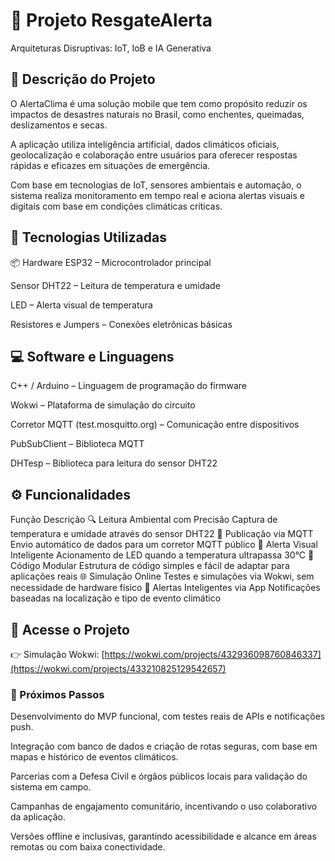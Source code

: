 # 📱 Projeto ResgateAlerta
Arquiteturas Disruptivas: IoT, IoB e IA Generativa

## 🎯 Descrição do Projeto
O AlertaClima é uma solução mobile que tem como propósito reduzir os impactos de desastres naturais no Brasil, como enchentes, queimadas, deslizamentos e secas.

A aplicação utiliza inteligência artificial, dados climáticos oficiais, geolocalização e colaboração entre usuários para oferecer respostas rápidas e eficazes em situações de emergência.

Com base em tecnologias de IoT, sensores ambientais e automação, o sistema realiza monitoramento em tempo real e aciona alertas visuais e digitais com base em condições climáticas críticas.

## 🧠 Tecnologias Utilizadas
📦 Hardware
ESP32 – Microcontrolador principal

Sensor DHT22 – Leitura de temperatura e umidade

LED – Alerta visual de temperatura

Resistores e Jumpers – Conexões eletrônicas básicas
 
## 💻 Software e Linguagens
C++ / Arduino – Linguagem de programação do firmware

Wokwi – Plataforma de simulação do circuito

Corretor MQTT (test.mosquitto.org) – Comunicação entre dispositivos

PubSubClient – Biblioteca MQTT

DHTesp – Biblioteca para leitura do sensor DHT22

## ⚙️ Funcionalidades
Função	Descrição
🔍 Leitura Ambiental com Precisão	Captura de temperatura e umidade através do sensor DHT22
📡 Publicação via MQTT	Envio automático de dados para um corretor MQTT público
🚨 Alerta Visual Inteligente	Acionamento de LED quando a temperatura ultrapassa 30°C
🧩 Código Modular	Estrutura de código simples e fácil de adaptar para aplicações reais
🌐 Simulação Online	Testes e simulações via Wokwi, sem necessidade de hardware físico
📱 Alertas Inteligentes via App	Notificações baseadas na localização e tipo de evento climático

## 🔗 Acesse o Projeto
👉 Simulação Wokwi:
[https://wokwi.com/projects/432936098760846337](https://wokwi.com/projects/433210825129542657)

### 🚀 Próximos Passos
Desenvolvimento do MVP funcional, com testes reais de APIs e notificações push.

Integração com banco de dados e criação de rotas seguras, com base em mapas e histórico de eventos climáticos.

Parcerias com a Defesa Civil e órgãos públicos locais para validação do sistema em campo.

Campanhas de engajamento comunitário, incentivando o uso colaborativo da aplicação.

Versões offline e inclusivas, garantindo acessibilidade e alcance em áreas remotas ou com baixa conectividade.
